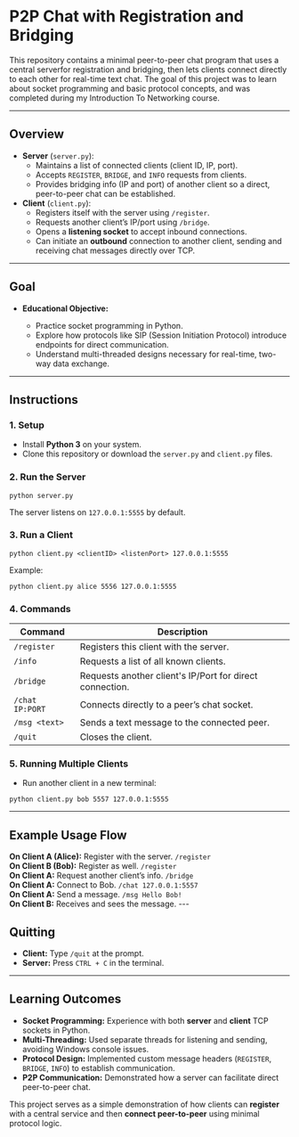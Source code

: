<h1>P2P Chat with Registration and Bridging</h1>
<p>This repository contains a minimal peer-to-peer chat program that uses a central serverfor registration and bridging, then lets clients connect directly to each other for real-time text chat. The goal of this project was to learn about socket programming and basic protocol concepts, and was completed during my Introduction To Networking course.</p>

---

<h2>Overview</h2>

<ul>
    <li><strong>Server</strong> (<code>server.py</code>):
        <ul>
            <li>Maintains a list of connected clients (client ID, IP, port).</li>
            <li>Accepts <code>REGISTER</code>, <code>BRIDGE</code>, and <code>INFO</code> requests from clients.</li>
            <li>Provides bridging info (IP and port) of another client so a direct, peer-to-peer chat can be established.</li>
        </ul>
    </li>
    <li><strong>Client</strong> (<code>client.py</code>):
        <ul>
            <li>Registers itself with the server using <code>/register</code>.</li>
            <li>Requests another client’s IP/port using <code>/bridge</code>.</li>
            <li>Opens a <strong>listening socket</strong> to accept inbound connections.</li>
            <li>Can initiate an <strong>outbound</strong> connection to another client, sending and receiving chat messages directly over TCP.</li>
        </ul>
    </li>
</ul>

---

<h2>Goal</h2>

<ul>
    <li><strong>Educational Objective:</strong></li>
    <ul>
        <li>Practice socket programming in Python.</li>
        <li>Explore how protocols like SIP (Session Initiation Protocol) introduce endpoints for direct communication.</li>
        <li>Understand multi-threaded designs necessary for real-time, two-way data exchange.</li>
    </ul>
</ul>

---

<h2>Instructions</h2>

<h3>1. Setup</h3>
<ul>
    <li>Install <strong>Python 3</strong> on your system.</li>
    <li>Clone this repository or download the <code>server.py</code> and <code>client.py</code> files.</li>
</ul>

<h3>2. Run the Server</h3>
<pre><code>python server.py</code></pre>
<p>The server listens on <code>127.0.0.1:5555</code> by default.</p>

<h3>3. Run a Client</h3>
<pre><code>python client.py &lt;clientID&gt; &lt;listenPort&gt; 127.0.0.1:5555</code></pre>
<p>Example:</p>
<pre><code>python client.py alice 5556 127.0.0.1:5555</code></pre>

<h3>4. Commands</h3>

<table>
    <thead>
        <tr>
            <th>Command</th>
            <th>Description</th>
        </tr>
    </thead>
    <tbody>
        <tr><td><code>/register</code></td><td>Registers this client with the server.</td></tr>
        <tr><td><code>/info</code></td><td>Requests a list of all known clients.</td></tr>
        <tr><td><code>/bridge</code></td><td>Requests another client's IP/Port for direct connection.</td></tr>
        <tr><td><code>/chat IP:PORT</code></td><td>Connects directly to a peer’s chat socket.</td></tr>
        <tr><td><code>/msg &lt;text&gt;</code></td><td>Sends a text message to the connected peer.</td></tr>
        <tr><td><code>/quit</code></td><td>Closes the client.</td></tr>
    </tbody>
</table>

<h3>5. Running Multiple Clients</h3>
<ul>
    <li>Run another client in a new terminal:</li>
</ul>

<pre><code>python client.py bob 5557 127.0.0.1:5555</code></pre>

---

<h2>Example Usage Flow</h2>
    <strong>On Client A (Alice):</strong> Register with the server.
    <code>/register</code>
    <br>
    <strong>On Client B (Bob):</strong> Register as well.
    <code>/register</code>
    <br>
    <strong>On Client A:</strong> Request another client’s info.
    <code>/bridge</code>
    <br>
    <strong>On Client A:</strong> Connect to Bob.
    <code>/chat 127.0.0.1:5557</code>
    <br>
    <strong>On Client A:</strong> Send a message.
    <code>/msg Hello Bob!</code>
   <br>
   <strong>On Client B:</strong> Receives and sees the message.
---

<h2>Quitting</h2>
<ul>
    <li><strong>Client:</strong> Type <code>/quit</code> at the prompt.</li>
    <li><strong>Server:</strong> Press <code>CTRL + C</code> in the terminal.</li>
</ul>

---

<h2>Learning Outcomes</h2>

<ul>
    <li><strong>Socket Programming:</strong> Experience with both <strong>server</strong> and <strong>client</strong> TCP sockets in Python.</li>
    <li><strong>Multi-Threading:</strong> Used separate threads for listening and sending, avoiding Windows console issues.</li>
    <li><strong>Protocol Design:</strong> Implemented custom message headers (<code>REGISTER</code>, <code>BRIDGE</code>, <code>INFO</code>) to establish communication.</li>
    <li><strong>P2P Communication:</strong> Demonstrated how a server can facilitate direct peer-to-peer chat.</li>
</ul>

<p>This project serves as a simple demonstration of how clients can <strong>register</strong> with a central service and then <strong>connect peer-to-peer</strong> using minimal protocol logic.</p>

